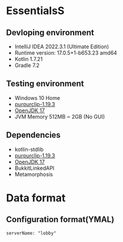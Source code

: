 # EssentialsS

## Devloping environment
* IntelliJ IDEA 2022.3.1 (Ultimate Edition)
* Runtime version: 17.0.5+1-b653.23 amd64
* Kotlin 1.7.21
* Gradle 7.2

## Testing environment
* Windows 10 Home
* [purpurclip-1.19.3](https://github.com/pl3xgaming/Purpur)
* [OpenJDK 17](https://openjdk.org/projects/jdk/17/)
* JVM Memory 512MB ~ 2GB (No GUI)

## Dependencies
* kotlin-stdlib
* [purpurclip-1.19.3](https://github.com/pl3xgaming/Purpur)
* [OpenJDK 17](https://openjdk.org/projects/jdk/17/)
* BukkitLinkedAPI
* Metamorphosis

# Data format

## Configuration format(YMAL)
```
serverName: "lobby"
```

